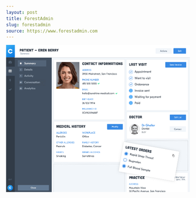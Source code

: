 ```yaml
---
layout: post
title: ForestAdmin
slug: forestadmin
source: https://www.forestadmin.com
---
```


<img src="/screenshots/forestadmin.png" alt="ForestAdmin">
